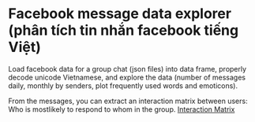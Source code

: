 # Facebook message data explorer (phân tích tin nhắn facebook tiếng Việt)

Load facebook data for a group chat (json files) into data frame, properly decode unicode Vietnamese, and explore the data (number of messages daily, monthly by senders, plot frequently used words and emoticons). 

From the messages, you can extract an interaction matrix between users: Who is mostlikely to respond to whom in the group.
[Interaction Matrix](https://github.com/quynhneo/facebook-message-data-explorer/blob/master/interaction.png)

